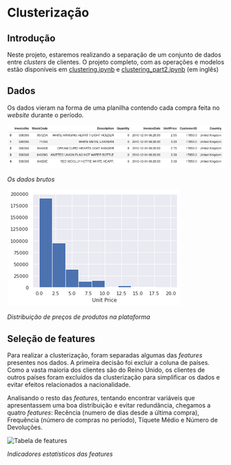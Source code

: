 # Clusterização
## Introdução
Neste projeto, estaremos realizando a separação de um conjunto de dados entre *clusters* de clientes. O projeto completo, com as operações e modelos estão disponíveis em [clustering.ipynb](clustering.ipynb) e [clustering_part2.ipynb](clustering_part2.ipynb) (em inglês)

## Dados
Os dados vieram na forma de uma planilha contendo cada compra feita no *website* durante o período.

![Planilha com dados brutos](images/raw_data.png)

*Os dados brutos*

![Histograma de preço médio](images/unit_price_plot.png)

*Distribuição de preços de produtos na plataforma*

## Seleção de features
Para realizar a clusterização, foram separadas algumas das *features* presentes nos dados. A primeira decisão foi excluir a coluna de países. Como a vasta maioria dos clientes são do Reino Unido, os clientes de outros países foram excluídos da clusterização para simplificar os dados e evitar efeitos relacionados a nacionalidade.

Analisando o resto das *features*, tentando encontrar variáveis que apresentassem uma boa distribuição e evitar redundância, chegamos a quatro *features*: Recência (numero de dias desde a última compra), Frequência (número de compras no período), Tíquete Médio e Número de Devoluções.

![Tabela de features](features_table.png)

*Indicadores estatísticos das features*
